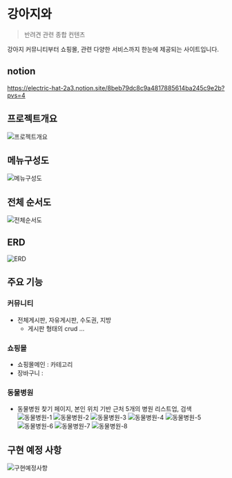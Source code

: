 # 강아지와

> 반려견 관련 종합 컨텐츠

강아지 커뮤니티부터 쇼핑몰, 관련 다양한 서비스까지 한눈에 제공되는 사이트입니다. 
## notion
https://electric-hat-2a3.notion.site/8beb79dc8c9a4817885614ba245c9e2b?pvs=4

## 프로젝트개요
![프로젝트개요](https://github.com/Starrain96/withPuppy_Master/assets/124110590/570cb47f-4152-43a9-bcdb-1544cf34258d)

## 메뉴구성도
![메뉴구성도](https://github.com/Starrain96/withPuppy_Master/assets/124110590/6384e2e5-65b3-4466-82ac-97d04d62d016)

## 전체 순서도
![전체순서도](https://github.com/Starrain96/withPuppy_Master/assets/124110590/a574f767-53ff-4835-854e-1118c347a047)

## ERD
![ERD](https://github.com/Starrain96/withPuppy_Master/assets/124110590/e0ebb260-e554-4839-8532-cf882dd04f5a)

## 주요 기능

### 커뮤니티
- 전체게시판, 자유게시판, 수도권, 지방
  - 게시판 형태의 crud ...

### 쇼핑몰
- 쇼핑몰메인 : 카테고리 
- 장바구니 : 

### 동물병원
- 동물병원 찾기 페이지, 본인 위치 기반 근처 5개의 병원 리스트업, 검색
![동물병원-1](https://github.com/Starrain96/withPuppy_Master/assets/124110590/b5e6e98b-74bf-4a32-909f-e03ed6295fbd)
![동물병원-2](https://github.com/Starrain96/withPuppy_Master/assets/124110590/a141a7c4-915b-434f-8efd-9616e4d71c77)
![동물병원-3](https://github.com/Starrain96/withPuppy_Master/assets/124110590/938a367e-14ce-4c97-b9e8-335198917cb3)
![동물병원-4](https://github.com/Starrain96/withPuppy_Master/assets/124110590/38d16ee7-81a6-4482-8a31-fea64a2c0663)
![동물병원-5](https://github.com/Starrain96/withPuppy_Master/assets/124110590/401c2af6-0b7d-44a7-9d96-f82795da784e)
![동물병원-6](https://github.com/Starrain96/withPuppy_Master/assets/124110590/6076f9ce-38a4-452b-b4b7-ae4f081aebbc)
![동물병원-7](https://github.com/Starrain96/withPuppy_Master/assets/124110590/0992c00a-65e0-4d40-b2a2-8dcae33c941d)
![동물병원-8](https://github.com/Starrain96/withPuppy_Master/assets/124110590/c0e3a1a5-26d0-44ae-a503-f31eeb10c749)

## 구현 예정 사항
![구현예정사항](https://github.com/Starrain96/withPuppy_Master/assets/124110590/4367c06d-c85c-4c0c-b1c0-9a3c6da761c3)
